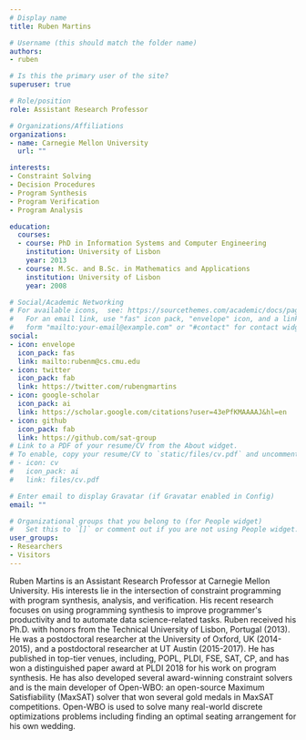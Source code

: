 ```yaml
---
# Display name
title: Ruben Martins

# Username (this should match the folder name)
authors:
- ruben

# Is this the primary user of the site?
superuser: true

# Role/position
role: Assistant Research Professor

# Organizations/Affiliations
organizations:
- name: Carnegie Mellon University
  url: ""

interests:
- Constraint Solving
- Decision Procedures
- Program Synthesis
- Program Verification
- Program Analysis

education:
  courses:
  - course: PhD in Information Systems and Computer Engineering
    institution: University of Lisbon
    year: 2013
  - course: M.Sc. and B.Sc. in Mathematics and Applications
    institution: University of Lisbon
    year: 2008

# Social/Academic Networking
# For available icons,  see: https://sourcethemes.com/academic/docs/page-builder/#icons
#   For an email link, use "fas" icon pack, "envelope" icon, and a link in the
#   form "mailto:your-email@example.com" or "#contact" for contact widget.
social:
- icon: envelope
  icon_pack: fas
  link: mailto:rubenm@cs.cmu.edu
- icon: twitter
  icon_pack: fab
  link: https://twitter.com/rubengmartins
- icon: google-scholar
  icon_pack: ai
  link: https://scholar.google.com/citations?user=43ePfKMAAAAJ&hl=en
- icon: github
  icon_pack: fab
  link: https://github.com/sat-group
# Link to a PDF of your resume/CV from the About widget.
# To enable, copy your resume/CV to `static/files/cv.pdf` and uncomment the lines below.
# - icon: cv
#   icon_pack: ai
#   link: files/cv.pdf

# Enter email to display Gravatar (if Gravatar enabled in Config)
email: ""

# Organizational groups that you belong to (for People widget)
#   Set this to `[]` or comment out if you are not using People widget.
user_groups:
- Researchers
- Visitors
---
```


Ruben Martins is an Assistant Research Professor at Carnegie Mellon University. His interests lie in the intersection of constraint programming with program synthesis, analysis, and verification. His recent research focuses on using programming synthesis to improve programmer's productivity and to automate data science-related tasks. Ruben received his Ph.D. with honors from the Technical University of Lisbon, Portugal (2013). He was a postdoctoral researcher at the University of Oxford, UK (2014-2015), and a postdoctoral researcher at UT Austin (2015-2017). He has published in top-tier venues, including, POPL, PLDI, FSE, SAT, CP, and has won a distinguished paper award at PLDI 2018 for his work on program synthesis. He has also developed several award-winning constraint solvers and is the main developer of Open-WBO: an open-source Maximum Satisfiability (MaxSAT) solver that won several gold medals in MaxSAT competitions. Open-WBO is used to solve many real-world discrete optimizations problems including finding an optimal seating arrangement for his own wedding.